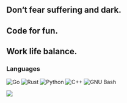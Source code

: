## Don‘t fear suffering and dark.

## Code for fun.

## Work life balance.

<h3 align="left">Languages</h3>
<p align="left">
    <img alt="Go" src="https://img.shields.io/badge/-Go-00ADD8?style=for-the-badge&logo=Go&logoColor=fff"/>
    <img alt= "Rust" src="https://img.shields.io/badge/Rust-FA7517?style=for-the-badge&logo=rust&logoColor=white"/>
    <img alt="Python" src="https://img.shields.io/badge/-Python-3776AB?style=for-the-badge&logo=Python&logoColor=fff"/>
    <img alt="C++" src="https://img.shields.io/badge/-C++-00599C?style=for-the-badge&logo=C%2B%2B&logoColor=fff"/>
    <img alt="GNU Bash" src="https://img.shields.io/badge/-GNU%20Bash-4EAA25?style=for-the-badge&logo=GNU%20Bash&logoColor=fff"/>
</p>

<img align="left" src="https://github-readme-stats.vercel.app/api?username=kinokosu3&show_icons=true&icon_color=CE1D2D&text_color=718096&bg_color=ffffff&hide_title=true" />



